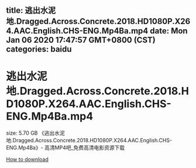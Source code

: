 
title: 逃出水泥地.Dragged.Across.Concrete.2018.HD1080P.X264.AAC.English.CHS-ENG.Mp4Ba.mp4
date: Mon Jan 06 2020 17:47:57 GMT+0800 (CST)    
categories: baidu
---

# 逃出水泥地.Dragged.Across.Concrete.2018.HD1080P.X264.AAC.English.CHS-ENG.Mp4Ba.mp4
size: 5.70 GB
 《逃出水泥地.Dragged.Across.Concrete.2018.HD1080P.X264.AAC.English.CHS-ENG.Mp4Ba》- 高清MP4吧_免费高清电影资源下载
 

[How to download](https://bpcam.bemobtrk.com/go/2ceec3aa-1ca2-46d6-b9ff-aaa5c184517c?jno=2462)